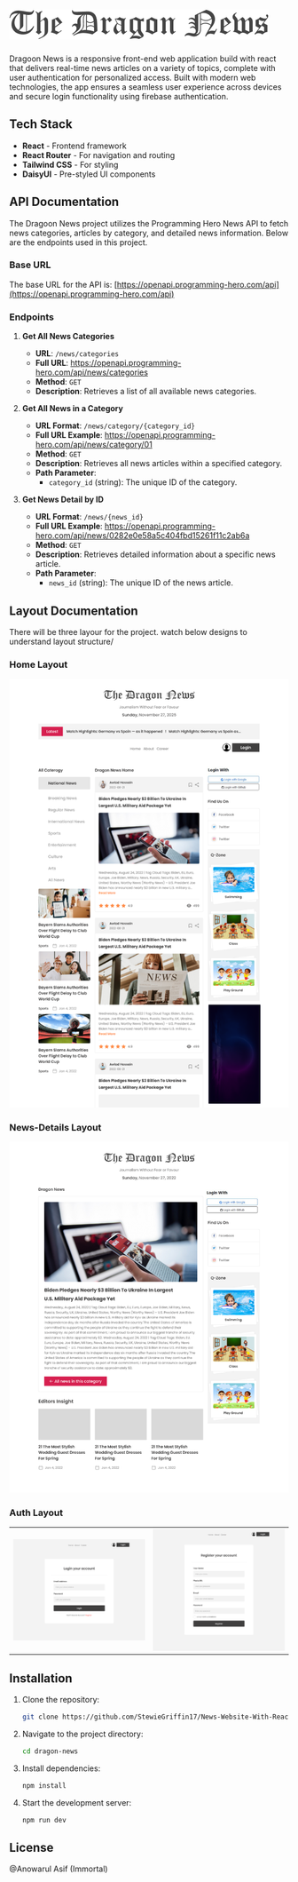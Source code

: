 # <img src="/src/assets/logo.png">

Dragoon News is a responsive front-end web application build with react that delivers real-time news articles on a variety of topics, complete with user authentication for personalized access. Built with modern web technologies, the app ensures a seamless user experience across devices and secure login functionality using firebase authentication.

## Tech Stack
- **React** - Frontend framework
- **React Router** - For navigation and routing
- **Tailwind CSS** - For styling
- **DaisyUI** - Pre-styled UI components

## API Documentation

The Dragoon News project utilizes the Programming Hero News API to fetch news categories, articles by category, and detailed news information. Below are the endpoints used in this project.

### Base URL

The base URL for the API is:
[https://openapi.programming-hero.com/api](https://openapi.programming-hero.com/api)

### Endpoints

1. **Get All News Categories**

   - **URL**: `/news/categories`
   - **Full URL**: https://openapi.programming-hero.com/api/news/categories
   - **Method**: `GET`
   - **Description**: Retrieves a list of all available news categories.

2. **Get All News in a Category**

   - **URL Format**: `/news/category/{category_id}`
   - **Full URL Example**: https://openapi.programming-hero.com/api/news/category/01
   - **Method**: `GET`
   - **Description**: Retrieves all news articles within a specified category.
   - **Path Parameter**:
     - `category_id` (string): The unique ID of the category.

3. **Get News Detail by ID**
   - **URL Format**: `/news/{news_id}`
   - **Full URL Example**: https://openapi.programming-hero.com/api/news/0282e0e58a5c404fbd15261f11c2ab6a
   - **Method**: `GET`
   - **Description**: Retrieves detailed information about a specific news article.
   - **Path Parameter**:
     - `news_id` (string): The unique ID of the news article.

## Layout Documentation

There will be three layour for the project. watch below designs to understand layout structure/

### Home Layout

 <img src="/src/assets/screenshots/home-layout.png"/>

### News-Details Layout

 <img src="/src/assets/screenshots/news-details-layout.png"/>

### Auth Layout

<table>
 <tr>
   <td> <img  src="/src/assets/screenshots/auth-layout-login.png"/></td>
   <td> <img src="/src/assets/screenshots/auth-layout-register.png"/></td>
 
 </tr> 
</table>

## Installation

1. Clone the repository:
   ```sh
   git clone https://github.com/StewieGriffin17/News-Website-With-React-Router.git
   ```
2. Navigate to the project directory:
   ```sh
   cd dragon-news
   ```
3. Install dependencies:
   ```sh
   npm install
   ```
4. Start the development server:
   ```sh
   npm run dev
   ```


## License
@Anowarul Asif (Immortal)